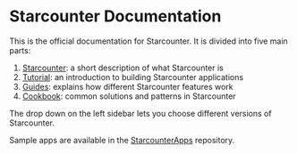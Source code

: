 # Starcounter Documentation

This is the official documentation for Starcounter. It is divided into five main parts:

1. [Starcounter](/starcounter/): a short description of what Starcounter is
2. [Tutorial](/tutorial/): an introduction to building Starcounter applications
3. [Guides](/guides/): explains how different Starcounter features work
4. [Cookbook](/cookbook/): common solutions and patterns in Starcounter

The drop down on the left sidebar lets you choose different versions of Starcounter.

Sample apps are available in the [StarcounterApps](https://github.com/Starcounterapps) repository.
